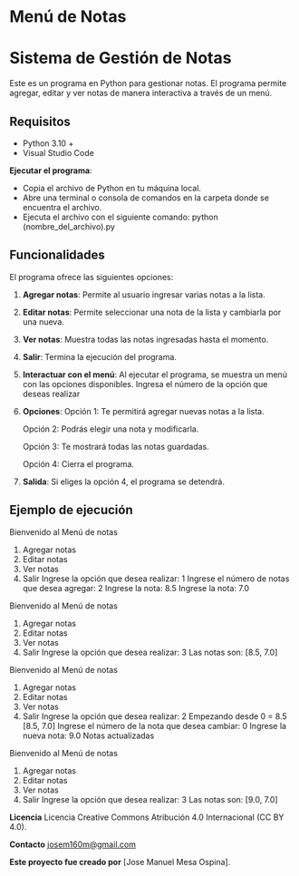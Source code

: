 # Menú de Notas
# Sistema de Gestión de Notas

Este es un programa en Python para gestionar notas. El programa permite agregar, editar y ver notas de manera interactiva a través de un menú.

## Requisitos
- Python 3.10 +
- Visual Studio Code

**Ejecutar el programa**:
   - Copia el archivo de Python en tu máquina local.
   - Abre una terminal o consola de comandos en la carpeta donde se encuentra el archivo.
   - Ejecuta el archivo con el siguiente comando:
     python (nombre_del_archivo).py

## Funcionalidades

El programa ofrece las siguientes opciones:

1. **Agregar notas**: Permite al usuario ingresar varias notas a la lista.
2. **Editar notas**: Permite seleccionar una nota de la lista y cambiarla por una nueva.
3. **Ver notas**: Muestra todas las notas ingresadas hasta el momento.
4. **Salir**: Termina la ejecución del programa.

2. **Interactuar con el menú**:
    Al ejecutar el programa, se muestra un menú con las opciones disponibles.
    Ingresa el número de la opción que deseas realizar
   
3. **Opciones**:
    Opción 1: Te permitirá agregar nuevas notas a la lista.
   
    Opción 2: Podrás elegir una nota y modificarla.
   
    Opción 3: Te mostrará todas las notas guardadas.
   
    Opción 4: Cierra el programa.
   

5. **Salida**:
   Si eliges la opción 4, el programa se detendrá.

## Ejemplo de ejecución

Bienvenido al Menú de notas
1. Agregar notas
2. Editar notas
3. Ver notas
4. Salir
Ingrese la opción que desea realizar: 1
Ingrese el número de notas que desea agregar: 2
Ingrese la nota: 8.5
Ingrese la nota: 7.0

Bienvenido al Menú de notas
1. Agregar notas
2. Editar notas
3. Ver notas
4. Salir
Ingrese la opción que desea realizar: 3
Las notas son: [8.5, 7.0]

Bienvenido al Menú de notas
1. Agregar notas
2. Editar notas
3. Ver notas
4. Salir
Ingrese la opción que desea realizar: 2
Empezando desde 0 =  8.5
[8.5, 7.0]
Ingrese el número de la nota que desea cambiar: 0
Ingrese la nueva nota: 9.0
Notas actualizadas

Bienvenido al Menú de notas
1. Agregar notas
2. Editar notas
3. Ver notas
4. Salir
Ingrese la opción que desea realizar: 3
Las notas son: [9.0, 7.0]

**Licencia**
Licencia Creative Commons Atribución 4.0 Internacional (CC BY 4.0).

**Contacto**
josem160m@gmail.com

**Este proyecto fue creado por** [Jose Manuel Mesa Ospina].
